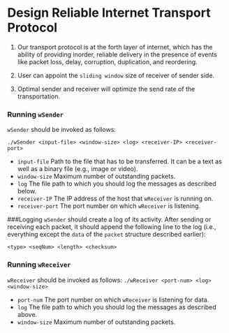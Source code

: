 # Design Reliable Internet Transport Protocol

1. Our transport protocol is at the forth layer of internet, which has the ability of providing in­order, reliable delivery in the presence of events like packet loss, delay, corruption, duplication, and re­ordering.

2. User can appoint the `sliding window` size of receiver of sender side.

3. Optimal sender and receiver will optimize the send rate of the transportation.

### Running `wSender`
`wSender` should be invoked as follows:

`./wSender <input-file> <window-size> <log> <receiver-IP> <receiver-port>`

* `input-file` Path to the file that has to be transferred. It can be a text as well as a binary file (e.g., image or video).
* `window-size` Maximum number of outstanding packets.
* `log` The file path to which you should log the messages as described below.
* `receiver-IP` The IP address of the host that `wReceiver` is running on.
* `receiver-port` The port number on which `wReceiver` is listening.

###Logging
`wSender` should create a log of its activity. After sending or receiving each packet, it should append the following line to the log (i.e., everything except the `data` of the `packet` structure described earlier):

`<type> <seqNum> <length> <checksum>`

### Running `wReceiver`
`wReceiver` should be invoked as follows:
`./wReceiver <port-num> <log> <window-size>`

* `port-num` The port number on which `wReceiver` is listening for data.
* `log` The file path to which you should log the messages as described above.
* `window-size` Maximum number of outstanding packets.

